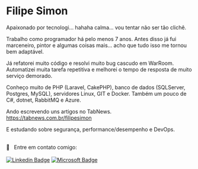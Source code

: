 # Filipe Simon

Apaixonado por tecnologi... hahaha calma... vou tentar não ser tão clichê.

Trabalho como programador há pelo menos 7 anos. Antes disso já fui marceneiro, pintor e algumas coisas mais… acho que tudo isso me tornou bem adaptável.

Já refatorei muito código e resolvi muito bug cascudo em WarRoom. Automatizei muita tarefa repetitiva e melhorei o tempo de resposta de muito serviço demorado.

Conheço muito de PHP (Laravel, CakePHP), banco de dados (SQLServer, Postgres, MySQL), servidores Linux, GIT e Docker. Também um pouco de C#, dotnet, RabbitMQ e Azure.

Ando escrevendo uns artigos no TabNews.
https://tabnews.com.br/filipesimon

E estudando sobre segurança, performance/desempenho e DevOps.

 <br/> :email: &nbsp; Entre em contato comigo: 
 <br/><br/>
 [![Linkedin Badge](https://img.shields.io/badge/-Filipe%20Simon-blue?style=for-the-badge&logo=Linkedin&logoColor=white&link=https://www.linkedin.com/in/filipesimon/)](https://www.linkedin.com/in/filipesimon/) [![Microsoft Badge](https://img.shields.io/badge/-filipesimon@live.com-blue?style=for-the-badge&logo=Microsoft&logoColor=white&link=mailto:filipesimon@live.com)](mailto:filipesimon@live.com)
